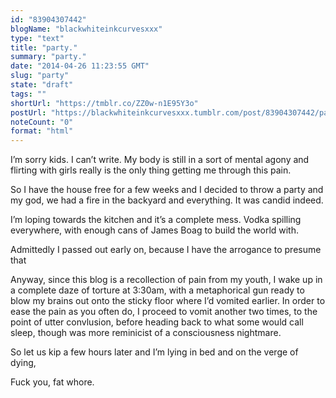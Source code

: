 ```yaml
---
id: "83904307442"
blogName: "blackwhiteinkcurvesxxx"
type: "text"
title: "party."
summary: "party."
date: "2014-04-26 11:23:55 GMT"
slug: "party"
state: "draft"
tags: ""
shortUrl: "https://tmblr.co/ZZ0w-n1E95Y3o"
postUrl: "https://blackwhiteinkcurvesxxx.tumblr.com/post/83904307442/party"
noteCount: "0"
format: "html"
---
```


I’m sorry kids. I can’t write. My body is still in a sort of mental agony and flirting with girls really is the only thing getting me through this pain.

So I have the house free for a few weeks and I decided to throw a party and my god, we had a fire in the backyard and everything. It was candid indeed.

I’m loping towards the kitchen and it’s a complete mess. Vodka spilling everywhere, with enough cans of James Boag to build the world with.

Admittedly I passed out early on, because I have the arrogance to presume that

Anyway, since this blog is a recollection of pain from my youth, I wake up in a complete daze of torture at 3:30am, with a metaphorical gun ready to blow my brains out onto the sticky floor where I’d vomited earlier. In order to ease the pain as you often do, I proceed to vomit another two times, to the point of utter convlusion, before heading back to what some would call sleep, though was more reminicist of a consciousness nightmare.

So let us kip a few hours later and I’m lying in bed and on the verge of dying,

Fuck you, fat whore.